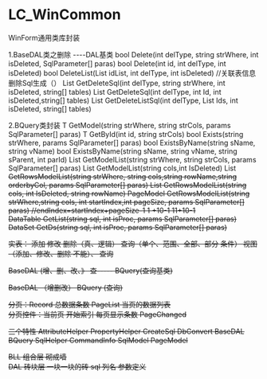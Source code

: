 # LC_WinCommon
WinForm通用类库封装

1.BaseDAL类之删除  ----DAL基类
    bool Delete(int delType, string strWhere, int isDeleted, SqlParameter[] paras)
    bool Delete(int id, int delType, int isDeleted)
    bool DeleteList(List<int> idList, int delType, int isDeleted)
    //关联表信息删除Sql生成（）
    List<string> GetDeleteSql(int delType, string strWhere, int isDeleted, string[] tables)
    List<string> GetDeleteSql(int delType, int Id, int isDeleted,string[] tables)
    List<string> GetDeleteListSql(int delType, List<int> Ids, int isDeleted, string[] tables)
    
2.BQuery类封装
   T GetModel(string strWhere, string strCols, params SqlParameter[] paras)
   T GetById(int id, string strCols)
   bool Exists(string strWhere, params SqlParameter[] paras)
   bool ExistsByName(string sName, string vName)
   bool ExistsByName(string sName, string vName, string sParent, int parId)
   List<T> GetModelList(string strWhere, string strCols, params SqlParameter[] paras)
   List<T> GetModelList(string cols,int IsDeleted)
   List<S> GetRowsModelList<S>(string strWhere, string cols,string rowName,string orderbyCol, params SqlParameter[] paras)
   List<S> GetRowsModelList<S>(string cols, int IsDeleted, string rowName)
   PageModel<S> GetRowsModelList<S>(string strWhere,string cols, int startIndex,int pageSize, params SqlParameter[] paras)
   //endIndex=startIndex+pageSize-1     1  +10-1   11+10-1   
   DataTable GetList(string sql, int isProc,  params SqlParameter[] paras)
   DataSet GetDs(string sql, int isProc, params SqlParameter[] paras)

   实表： 添加   修改  删除（真、逻辑） 查询（单个、范围、全部、部分   条件）
   视图（添加、修改、删除 不能）、   查询

   BaseDAL (增、删、改、》 查----- BQuery(查询基类)

   BaseDAL （增删改）  BQuery (查询)


   分页：Record   总数据条数    PageList 当页的数据列表     
   分页控件：当前页   开始索引   每页显示条数    PageChanged   

   三个特性  AttributeHelper   PropertyHelper   CreateSql  DbConvert BaseDAL  BQuery   SqlHelper  CommandInfo   SqlModel   PageModel

BLL  组合层   砌成墙     
DAL  砖块层  一块一块的砖   sql   列名    参数定义  

